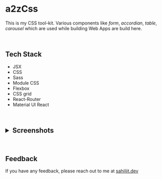 <h1> a2zCss </h1>
<p>This is my CSS tool-kit. Various components like <i>form</i>, <i>accordian</i>, <i>table</i>, <i>carousel</i> which are used while building Web Apps are build here.</p>

<br/>

<h2>Tech Stack</h2>
<ul>
<li>JSX</li>
<li>CSS</li>
<li>Sass</li>
<li>Module CSS</li>
<li>Flexbox</li>
<li>CSS grid</li>
<li>React-Router</li>
<li>Material UI React</li>
</ul>

<br/>


<h2>
<details>
<summary>Screenshots</summary>
<img src = "./images/img-3.png"/>
<img src = "./images/img-4.png"/>
<img src = "./images/img-1.png"/>
<img src = "./images/img-2.png"/>
</detials>
</h2>

<br/>

<h2>Feedback</h2>
If you have any feedback, please reach out to me at <a href="https://www.sahiljit.dev">sahiljit.dev</a>


